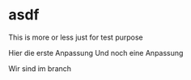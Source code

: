 # asdf
This is more or less just for test purpose

Hier die erste Anpassung
Und noch eine Anpassung

Wir sind im branch
